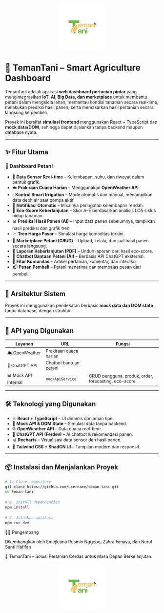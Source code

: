 <p align="center">
  <img src="./public/logo.png" alt="TemanTani Logo" width="150" />
</p>

# 🌾 TemanTani – Smart Agriculture Dashboard

TemanTani adalah aplikasi **web dashboard pertanian pintar** yang mengintegrasikan **IoT, AI, Big Data, dan marketplace** untuk membantu petani dalam mengelola lahan, memantau kondisi tanaman secara real-time, melakukan prediksi hasil panen, serta memasarkan hasil pertanian secara langsung ke pembeli.

Proyek ini bersifat **simulasi frontend** menggunakan React + TypeScript dan **mock data/DOM**, sehingga dapat dijalankan tanpa backend maupun database nyata.  

---

## ✨ Fitur Utama

### 🌿 Dashboard Petani
- 📶 **Data Sensor Real-time** – Kelembapan, suhu, dan riwayat dalam bentuk grafik.
- ☁️ **Prakiraan Cuaca Harian** – Menggunakan **OpenWeather API**.
- 💧 **Kontrol Smart Irrigation** – Mode otomatis dan manual, menampilkan data debit air saat pompa aktif.
- 🔔 **Notifikasi Otomatis** – Misalnya peringatan kelembapan rendah.
- 🌱 **Eco-Score Keberlanjutan** – Skor A–E berdasarkan analisis LCA siklus hidup tanaman.
- 📊 **Prediksi Hasil Panen (AI)** – Input data panen sebelumnya, tampilkan hasil prediksi dan grafik tren.
- 📈 **Tren Harga Pasar** – Simulasi harga komoditas terkini.
- 🛒 **Marketplace Petani (CRUD)** – Upload, kelola, dan jual hasil panen secara langsung.
- 📁 **Laporan Keberlanjutan (PDF)** – Unduh laporan dari hasil eco-score.
- 🧠 **Chatbot Bantuan Petani (AI)** – Berbasis API ChatGPT eksternal.
- 💬 **Fitur Komunitas** – Artikel pertanian, komentar, dan interaksi.
- 📬 **Pesan Pembeli** – Petani menerima dan membalas pesan dari pembeli.

---

## 🧠 Arsitektur Sistem

Proyek ini menggunakan pendekatan berbasis **mock data dan DOM state** tanpa database, dengan struktur 

---

## 🔑 API yang Digunakan

| Layanan | URL | Fungsi |
|--------|------|---------|
| 🌦️ OpenWeather | Prakiraan cuaca harian |
| 🤖 ChatGPT API | Chatbot bantuan petani |
| 📊 Mock API Internal | `mockApiService` | CRUD pengguna, produk, order, forecasting, eco-score |

---

## 🛠️ Teknologi yang Digunakan

- ⚛️ **React + TypeScript** – UI dinamis dan aman tipe.
- 📡 **Mock API & DOM State** – Simulasi data tanpa backend.
- 🌐 **OpenWeather API** – Data cuaca real-time.
- 🧠 **ChatGPT API (Ferdev)** – AI chatbot & rekomendasi panen.
- 📊 **Recharts** – Visualisasi data sensor dan hasil panen.
- 🎨 **Tailwind CSS + ShadCN UI** – Tampilan modern dan responsif.

---

## 📦 Instalasi dan Menjalankan Proyek

```bash
# 1. Clone repository
git clone https://github.com/username/teman-tani.git
cd teman-tani

# 2. Install dependencies
npm install

# 3. Jalankan aplikasi
npm run dev

```


👨‍💻 Pengembang

Dikembangkan oleh Emejleano Rusmin Nggepo, Zahra Ismaya, dan Nurul Santi Hafifah

🌾 TemanTani – Solusi Pertanian Cerdas untuk Masa Depan Berkelanjutan.

<p align="center">
  <img src="./public/logo.png" alt="TemanTani Logo" width="150" />
</p>
